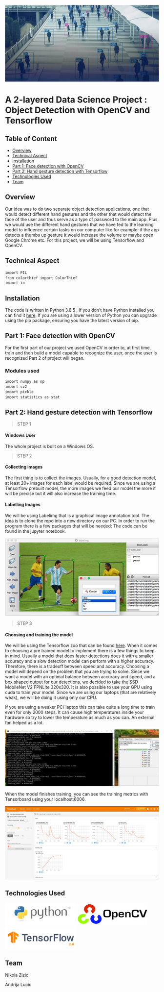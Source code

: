 <img src="https://github.com/NikolaZizic/2-layered-Data-Science-Project-Object-Detection-with-OpenCV-and-Tensorflow/blob/main/images/background%201.jpg" width="988" height="250" />

# A 2-layered Data Science Project : Object Detection with OpenCV and Tensorflow

## Table of Content
  
  * [Overview](#overview)
  * [Technical Aspect](#technical-aspect)
  * [Installation](#installation)
  * [Part 1: Face detection with OpenCV](#face-detection)
  * [Part 2: Hand gesture detection with Tensorflow](#hand-gesture)
  * [Technologies Used](#technologies-used)
  * [Team](#team)
 






## Overview
Our idea was to do two separate object detection applications, one that would detect different hand gestures and the other that would detect the face of the user and thus serve as a type of password to the main app. Plus we would use the different hand gestures that we have fed to the learning model to influence certain tasks on our computer like for example: if the app detects a thumbs up gesture it would increase the volume or maybe open Google Chrome etc. For this project, we will be using Tensorflow and OpenCV.
 

## Technical Aspect 

```bash
import PIL
from colorthief import ColorThief
import io
```
## Installation

The code is written in Python 3.8.5 . If you don't have Python installed you can find it [here](https://www.python.org/downloads/). If you are using a lower version of Python you can upgrade using the pip package, ensuring you have the latest version of pip.

<div id='face-detection'/>

## Part 1: Face detection with OpenCV

For the first part of our project we used OpenCV in order to, at first time, train and then build a model capable to recognize the user, once the user is recognized Part 2 of project will began. 

### Modules used

```bash
import numpy as np
import cv2
import pickle
import statistics as stat
```

<div id='hand-gesture'/>

## Part 2: Hand gesture detection with Tensorflow



> STEP 1



#### Windows User

The whole project is built on a Windows OS.  





> STEP 2


#### Collecting images

The first thing is to collect the images. Usually, for a good detection model, at least 20+ images for each label would be required. Since we are using a Tensorflow prebuilt model, the more images we feed our model the more it will be precise but it will also increase the training time. 

#### Labelling Images

We will be using Labelimg that is a graphical image annotation tool. The idea is to clone the repo into a new directory on our PC. In order to run the program there is a few packages that will be needed; The code can be found in the jupyter notebook.

<img src="https://github.com/NikolaZizic/2-layered-Data-Science-Project-Object-Detection-with-OpenCV-and-Tensorflow/blob/main/images/labelimg.jpg">





> STEP 3 


#### Choosing and training the model 

We will be using the Tensorflow zoo that can be found  [here](https://github.com/tensorflow/models/blob/master/research/object_detection/g3doc/tf2_detection_zoo.md). When it comes to choosing a pre trained model to implement there is a few things to keep in mind. Usually a model that does faster detections does it with a smaller accuracy and a slow detection model can perform with a higher accuracy. Therefore, there is a tradeoff between speed and accuracy. Choosing a model will depend on the problem that you are trying to solve.  Since we want a model with an optimal balance between accuracy and speed, and a box shaped output for our detections, we decided to take the SSD MobileNet V2 FPNLite 320x320. It is also possible to use your GPU using cuda to train your model. Since we are using our laptops (that are relatively weak), we will be doing it using only our CPU. 

If you are using a weaker PC/ laptop this can take quite a long time to train even for only 2000 steps. It can cause high temperatures inside your hardware so try to lower the temperature as much as you can. An external fan helped us a lot. 

<img src="https://github.com/NikolaZizic/2-layered-Data-Science-Project-Object-Detection-with-OpenCV-and-Tensorflow/blob/main/images/heat%20cmd.JPG">

When the model finishes training, you can see the training metrics with Tensorboard using your localhost:6006.

<img src="https://github.com/NikolaZizic/2-layered-Data-Science-Project-Object-Detection-with-OpenCV-and-Tensorflow/blob/main/images/Tensorboard%20train%20merics.JPG">



## Technologies Used

<img src="https://github.com/NikolaZizic/2-layered-Data-Science-Project-Object-Detection-with-OpenCV-and-Tensorflow/blob/main/images/python%20logo.png" width="232" height="75" />
<img src="https://github.com/NikolaZizic/2-layered-Data-Science-Project-Object-Detection-with-OpenCV-and-Tensorflow/blob/main/images/opencv-logo.png" width="232" height="75" />
<img src="https://github.com/NikolaZizic/2-layered-Data-Science-Project-Object-Detection-with-OpenCV-and-Tensorflow/blob/main/images/tensorflow.png" width="232" height="75" />






## Team

Nikola Zizic

Andrija Lucic
